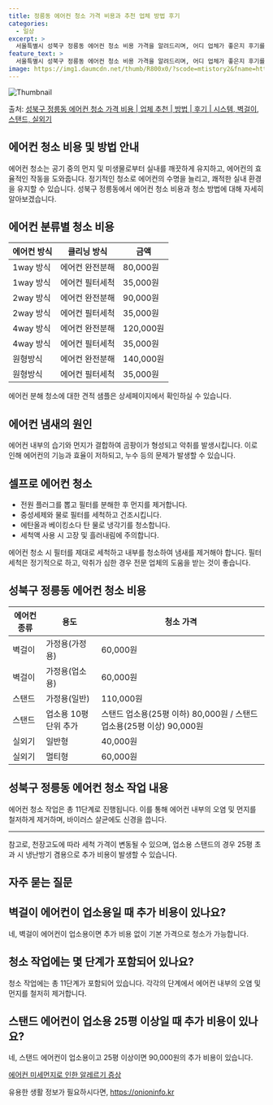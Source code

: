 ```yaml
---
title: 정릉동 에어컨 청소 가격 비용과 추천 업체 방법 후기
categories:
  - 일상
excerpt: >
  서울특별시 성북구 정릉동 에어컨 청소 비용 가격을 알려드리며, 어디 업체가 좋은지 후기를 통해 알아보겠습니다. 현재 글에서는 시스템, 벽걸이, 스탠드, 실외기 각각에 대해 청소 비용이 나와 있으니 참고하시면 되겠습니다. 에어컨 분해 청소 방법 보기 👈 클릭셀프 에어컨 청소 방법 보기👈 클릭성북구 정릉동 에어컨 청소 비용시스템에어컨 방식클리닝방식금액1way 방식에어컨 완전분해80,000원1way 방식에어컨 필터세척35,000원2way 방식에어컨 완전분해90,000원2way 방식에어컨 필터세척35,000원4way 방식에어컨 완전분해120,000원4way 방식에어컨 필터세척35,000원원형방식에어컨 완전분해140,000원원형방식에어컨 필터세척35,000원에어컨 청소 견적 샘플 보기 👈 클릭에어컨 냄새의 원인에..
feature_text: >
  서울특별시 성북구 정릉동 에어컨 청소 비용 가격을 알려드리며, 어디 업체가 좋은지 후기를 통해 알아보겠습니다. 현재 글에서는 시스템, 벽걸이, 스탠드, 실외기 각각에 대해 청소 비용이 나와 있으니 참고하시면 되겠습니다. 에어컨 분해 청소 방법 보기 👈 클릭셀프 에어컨 청소 방법 보기👈 클릭성북구 정릉동 에어컨 청소 비용시스템에어컨 방식클리닝방식금액1way 방식에어컨 완전분해80,000원1way 방식에어컨 필터세척35,000원2way 방식에어컨 완전분해90,000원2way 방식에어컨 필터세척35,000원4way 방식에어컨 완전분해120,000원4way 방식에어컨 필터세척35,000원원형방식에어컨 완전분해140,000원원형방식에어컨 필터세척35,000원에어컨 청소 견적 샘플 보기 👈 클릭에어컨 냄새의 원인에..
image: https://img1.daumcdn.net/thumb/R800x0/?scode=mtistory2&fname=https%3A%2F%2Fblog.kakaocdn.net%2Fdn%2F5ckun%2FbtsHulIjC83%2FP91NJJK2HKJnOOCagLjylK%2Fimg.webp
---
```


![Thumbnail](https://img1.daumcdn.net/thumb/R800x0/?scode=mtistory2&fname=https%3A%2F%2Fblog.kakaocdn.net%2Fdn%2F5ckun%2FbtsHulIjC83%2FP91NJJK2HKJnOOCagLjylK%2Fimg.webp)

<p>출처: <a href="https://onioninfo.kr/entry/%EC%84%B1%EB%B6%81%EA%B5%AC-%EC%A0%95%EB%A6%89%EB%8F%99-%EC%97%90%EC%96%B4%EC%BB%A8-%EC%B2%AD%EC%86%8C-%EA%B0%80%EA%B2%A9-%EB%B9%84%EC%9A%A9-%EC%97%85%EC%B2%B4-%EC%B6%94%EC%B2%9C-%EB%B0%A9%EB%B2%95-%ED%9B%84%EA%B8%B0-%EC%8B%9C%EC%8A%A4%ED%85%9C-%EB%B2%BD%EA%B1%B8%EC%9D%B4-%EC%8A%A4%ED%83%A0%EB%93%9C-%EC%8B%A4%EC%99%B8%EA%B8%B0" rel="dofollow">성북구 정릉동 에어컨 청소 가격 비용 | 업체 추천 | 방법 | 후기 | 시스템, 벽걸이, 스탠드, 실외기</a> </p>

## 에어컨 청소 비용 및 방법 안내

에어컨 청소는 공기 중의 먼지 및 미생물로부터 실내를 깨끗하게 유지하고, 에어컨의 효율적인 작동을 도와줍니다. 정기적인 청소로 에어컨의
수명을 늘리고, 쾌적한 실내 환경을 유지할 수 있습니다. 성북구 정릉동에서 에어컨 청소 비용과 청소 방법에 대해 자세히 알아보겠습니다.

## 에어컨 분류별 청소 비용

에어컨 방식 | 클리닝 방식 | 금액  
---|---|---  
1way 방식 | 에어컨 완전분해 | 80,000원  
1way 방식 | 에어컨 필터세척 | 35,000원  
2way 방식 | 에어컨 완전분해 | 90,000원  
2way 방식 | 에어컨 필터세척 | 35,000원  
4way 방식 | 에어컨 완전분해 | 120,000원  
4way 방식 | 에어컨 필터세척 | 35,000원  
원형방식 | 에어컨 완전분해 | 140,000원  
원형방식 | 에어컨 필터세척 | 35,000원  
  
에어컨 분해 청소에 대한 견적 샘플은 상세페이지에서 확인하실 수 있습니다.

## 에어컨 냄새의 원인

에어컨 내부의 습기와 먼지가 결합하여 곰팡이가 형성되고 악취를 발생시킵니다. 이로 인해 에어컨의 기능과 효율이 저하되고, 누수 등의 문제가
발생할 수 있습니다.

## 셀프로 에어컨 청소

  * 전원 플러그를 뽑고 필터를 분해한 후 먼지를 제거합니다.
  * 중성세제와 물로 필터를 세척하고 건조시킵니다.
  * 에탄올과 베이킹소다 탄 물로 냉각기를 청소합니다.
  * 세척액 사용 시 고장 및 흘러내림에 주의합니다.

에어컨 청소 시 필터를 제대로 세척하고 내부를 청소하여 냄새를 제거해야 합니다. 필터 세척은 정기적으로 하고, 악취가 심한 경우 전문 업체의
도움을 받는 것이 좋습니다.

## 성북구 정릉동 에어컨 청소 비용

에어컨 종류 | 용도 | 청소 가격  
---|---|---  
벽걸이 | 가정용(가정용) | 60,000원  
벽걸이 | 가정용(업소용) | 60,000원  
스탠드 | 가정용(일반) | 110,000원  
스탠드 | 업소용 10평 단위 추가 | 스탠드 업소용(25평 이하) 80,000원 / 스탠드 업소용(25평 이상) 90,000원  
실외기 | 일반형 | 40,000원  
실외기 | 멀티형 | 60,000원  
  
## 성북구 정릉동 에어컨 청소 작업 내용

에어컨 청소 작업은 총 11단계로 진행됩니다. 이를 통해 에어컨 내부의 오염 및 먼지를 철저하게 제거하며, 바이러스 살균에도 신경을 씁니다.

* * *

참고로, 천장고도에 따라 세척 가격이 변동될 수 있으며, 업소용 스탠드의 경우 25평 초과 시 냉난방기 겸용으로 추가 비용이 발생할 수
있습니다.

## 자주 묻는 질문

## 벽걸이 에어컨이 업소용일 때 추가 비용이 있나요?

네, 벽걸이 에어컨이 업소용이면 추가 비용 없이 기본 가격으로 청소가 가능합니다.

## 청소 작업에는 몇 단계가 포함되어 있나요?

청소 작업에는 총 11단계가 포함되어 있습니다. 각각의 단계에서 에어컨 내부의 오염 및 먼지를 철저히 제거합니다.

## 스탠드 에어컨이 업소용 25평 이상일 때 추가 비용이 있나요?

네, 스탠드 에어컨이 업소용이고 25평 이상이면 90,000원의 추가 비용이 있습니다.

[에어컨 미세먼지로 인한 알레르기 증상](https://onioninfo.kr/entry/%EC%84%B1%EB%B6%81%EA%B5%AC-%EC%A0%95%EB%A6%89%EB%8F%99-%EC%97%90%EC%96%B4%EC%BB%A8-%EC%B2%AD%EC%86%8C-%EA%B0%80%EA%B2%A9-%EB%B9%84%EC%9A%A9-%EC%97%85%EC%B2%B4-%EC%B6%94%EC%B2%9C-%EB%B0%A9%EB%B2%95-%ED%9B%84%EA%B8%B0-%EC%8B%9C%EC%8A%A4%ED%85%9C-%EB%B2%BD%EA%B1%B8%EC%9D%B4-%EC%8A%A4%ED%83%A0%EB%93%9C-%EC%8B%A4%EC%99%B8%EA%B8%B0)



 

유용한 생활 정보가 필요하시다면, <a href="https://onioninfo.kr" rel="dofollow">https://onioninfo.kr</a>



